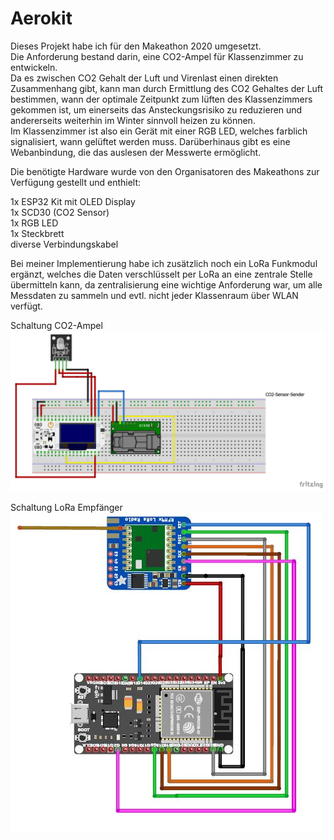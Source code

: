 # Aerokit

Dieses Projekt habe ich für den Makeathon 2020 umgesetzt.<br />
Die Anforderung bestand darin, eine CO2-Ampel für Klassenzimmer zu entwickeln.<br />
Da es zwischen CO2 Gehalt der Luft und Virenlast einen direkten Zusammenhang gibt, kann man durch Ermittlung des CO2 Gehaltes der Luft bestimmen, wann der optimale Zeitpunkt zum lüften des Klassenzimmers gekommen ist, um einerseits das Ansteckungsrisiko zu reduzieren und andererseits weiterhin im Winter sinnvoll heizen zu können.<br />
Im Klassenzimmer ist also ein Gerät mit einer RGB LED, welches farblich signalisiert, wann gelüftet werden muss. Darüberhinaus gibt es eine Webanbindung, die das auslesen der Messwerte ermöglicht.<br />

Die benötigte Hardware wurde von den Organisatoren des Makeathons zur Verfügung gestellt und enthielt:<br />

1x ESP32 Kit mit OLED Display<br />
1x SCD30 (CO2 Sensor)<br />
1x RGB LED<br />
1x Steckbrett<br />
diverse Verbindungskabel<br />

Bei meiner Implementierung habe ich zusätzlich noch ein LoRa Funkmodul ergänzt, welches die Daten verschlüsselt per LoRa an eine zentrale Stelle übermitteln kann, da zentralisierung eine wichtige Anforderung war, um alle Messdaten zu sammeln und evtl. nicht jeder Klassenraum über WLAN verfügt.<br />

Schaltung CO2-Ampel
![CO2-Ampel](https://github.com/kyouma-mad-scientisto/Aerokit/blob/main/CO2-Ampel.png)

Schaltung LoRa Empfänger
![LoRa Empfänger](https://github.com/kyouma-mad-scientisto/Aerokit/blob/main/CO2-Empf%C3%A4nger.JPG)
